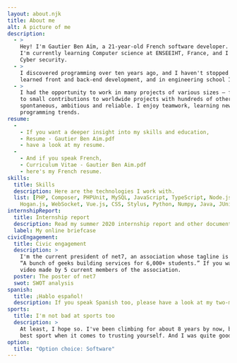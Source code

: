 ```yaml
---
layout: about.njk
title: About me
alt: A picture of me
description:
  - >
    Hey! I'm Gautier Ben Aïm, a 21-year-old French software developer.
    I'm currently learning Computer science at ENSEEIHT, France, and I wish to major in Software architecture and
    Cyber security.
  - >
    I discovered programming over ten years ago, and I haven't stopped since then. In parallel to my studies, I
    learned front and back-end development, and in engineering school I learned compiled client programming.
  - >
    I had the opportunity to work in many projects of various sizes – from a couple of people I met in real life
    to small contributions to worldwide projects with hundreds of other contributors. My friends say I'm
    spontaneous, ambitious and reliable. I enjoy teamwork, learning new technologies and keeping an eye on
    programming trends.
resume:
  -
    - If you want a deeper insight into my skills and education,
    - Resume - Gautier Ben Aim.pdf
    - have a look at my resume.
  -
    - And if you speak French,
    - Curriculum Vitae - Gautier Ben Aim.pdf
    - here's my French resume.
skills:
  title: Skills
  description: Here are the technologies I work with.
  list: [PHP, Composer, PHPUnit, MySQL, JavaScript, TypeScript, Node.js, Express,
    Hogan.js, WebSocket, Vue.js, CSS, Stylus, Python, Numpy, Java, JUnit, LibGDX, OCaml, Git, Docker]
internshipReport:
  title: Internship report
  description: Read my summer 2020 internship report and other documents in my shared folder.
  label: My online briefcase
civicEngagement:
  title: Civic engagement
  description: >
    I'm the current president of net7, an association whose tagline is
    “A bunch of geeks building services for 6,000+ students.” If you want to hear more about it, here's a
    video made by 5 current members of the association.
  poster: The poster of net7
  swot: SWOT analysis
spanish:
  title: ¡Hablo español!
  description: If you speak Spanish too, please have a look at my two-minute resume.
sports:
  title: I'm not bad at sports too
  description: >
    At least, I hope so. I've been climbing for about 8 years by now, both indoors and outdoors, and it's probably the
    best sport when it comes to trusting yourself. And I was quite good at table tennis in high school.
option:
  title: "Option choice: Software"
---
```

